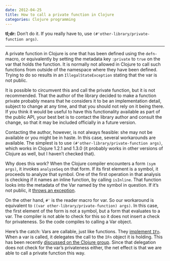 ```yaml
---
date: 2012-04-25
title: How to call a private function in Clojure
categories: Clojure programming
---
```


**tl;dr:** Don’t do it. If you really have to, use `(#'other-library/private-function args)`.

<hr>

A private function in Clojure is one that has been defined using the `defn-` macro, or equivalently by setting the metadata key `:private` to `true` on the var that holds the function. It is normally not allowed in Clojure to call such functions from outside of the namespace where they have been defined. Trying to do so results in an `IllegalStateException` stating that the var is not public.

It is possible to circumvent this and call the private function, but it is not recommended. That the author of the library decided to make a function private probably means that he considers it to be an implementation detail, subject to change at any time, and that you should not rely on it being there. If you think it would be useful to have this functionality available as part of the public API, your best bet is to contact the library author and consult the change, so that it may be included officially in a future version.

Contacting the author, however, is not always feasible: she may not be available or you might be in haste. In this case, several workarounds are available. The simplest is to use `(#'other-library/private-function args)`, which works in Clojure 1.2.1 and 1.3.0 (it probably works in other versions of Clojure as well, but I haven’t checked that).

Why does this work? When the Clojure compiler encounters a form `(sym args)`, it invokes `analyzeSeq` on that form. If its first element is a symbol, it proceeds to analyze that symbol. One of the first operation in that analysis is checking if it names an inline function, by calling `isInline`. That function looks into the metadata of the Var named by the symbol in question. If it’s not public, it [throws an exception][1].

On the other hand, `#'` is the reader macro for var. So our workaround is equivalent to `((var other-library/private-function) args)`. In this case, the first element of the form is not a symbol, but a form that evaluates to a var. The compiler is not able to check for this so it does not insert a check for privateness. So the code compiles to calling a Var object.

Here’s the catch: Vars are callable, just like functions. They [implement `IFn`][2]. When a var is called, it delegates the call to the `IFn` object it is holding. This has been recently [discussed on the Clojure group][3]. Since that delegation does not check for the var’s privateness either, the net effect is that we are able to call a private function this way.

[1]: https://github.com/clojure/clojure/blob/clojure-1.3.0/src/jvm/clojure/lang/Compiler.java#L6281
 [2]: https://github.com/clojure/clojure/blob/clojure-1.3.0/src/jvm/clojure/lang/Var.java#L18
 [3]: https://groups.google.com/d/msg/clojure/1Su9o_8JZ8g/uZL-n4uRSiUJ

